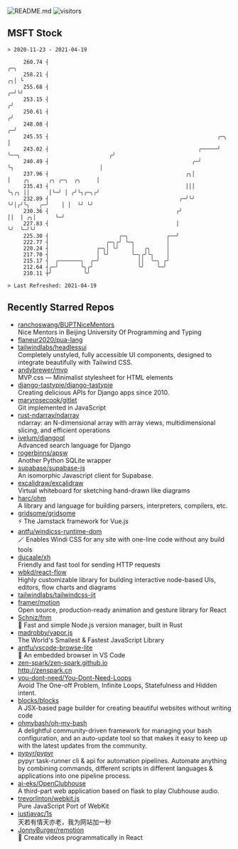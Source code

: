 ![README.md](https://github.com/Gerhut/Gerhut/workflows/README.md/badge.svg)
![visitors](https://visitors.vercel.app/Gerhut/Gerhut?token=8cf69d1f6813d272ef062726b6070c9be4ff72038cfe5a7ded7384a8da65d866)

## MSFT Stock

```
> 2020-11-23 - 2021-04-19

     260.74 ┤                                                                                                ╭─╮ 
     258.21 ┤                                                                                              ╭╮│ ╰ 
     255.68 ┤                                                                                            ╭─╯╰╯   
     253.15 ┤                                                                                           ╭╯       
     250.61 ┤                                                                                          ╭╯        
     248.08 ┤                                                                                        ╭─╯         
     245.55 ┤                                                     ╭─╮                                │           
     243.02 ┤                                               ╭─────╯ ╰──╮                            ╭╯           
     240.49 ┤                                             ╭─╯          ╰╮                           │            
     237.96 ┤                                           ╭╮│             │    ╭╮      ╭╮ ╭─╮  ╭╮     │            
     235.43 ┤                                           │││             ╰╮╭╮ ││      │╰─╯ │ ╭╯╰╮╭─╮╭╯            
     232.89 ┤                                         ╭─╯╰╯              ╰╯│╭╯╰╮   ╭─╯    │ │  ╰╯ ╰╯             
     230.36 ┤                                        ╭╯                    ││  │ ╭╮│      ╰─╯                    
     227.83 ┤                                        │                     ╰╯  ╰─╯╰╯                             
     225.30 ┤                      ╭─╮            ╭──╯                                                           
     222.77 ┤                  ╭─╮╭╯ ╰─╮          │                                                              
     220.24 ┤               ╭─╮│ ╰╯    │   ╭╮     │                                                              
     217.70 ┤               │ ╰╯       ╰─╮╭╯╰╮    │                                                              
     215.17 ┤  ╭───────╮  ╭─╯            ││  ╰─╮ ╭╯                                                              
     212.64 ┤╭─╯       ╰╮╭╯              ╰╯    ╰─╯                                                               
     210.11 ┼╯          ╰╯                                                                                       

> Last Refreshed: 2021-04-19
```

## Recently Starred Repos

- [ranchoswang/BUPTNiceMentors](https://github.com/ranchoswang/BUPTNiceMentors)  
  Nice Mentors in Beijing University Of Programming and Typing 
- [flaneur2020/pua-lang](https://github.com/flaneur2020/pua-lang)  
- [tailwindlabs/headlessui](https://github.com/tailwindlabs/headlessui)  
  Completely unstyled, fully accessible UI components, designed to integrate beautifully with Tailwind CSS.
- [andybrewer/mvp](https://github.com/andybrewer/mvp)  
  MVP.css — Minimalist stylesheet for HTML elements
- [django-tastypie/django-tastypie](https://github.com/django-tastypie/django-tastypie)  
  Creating delicious APIs for Django apps since 2010.
- [maryrosecook/gitlet](https://github.com/maryrosecook/gitlet)  
  Git implemented in JavaScript
- [rust-ndarray/ndarray](https://github.com/rust-ndarray/ndarray)  
  ndarray: an N-dimensional array with array views, multidimensional slicing, and efficient operations
- [ivelum/djangoql](https://github.com/ivelum/djangoql)  
  Advanced search language for Django
- [rogerbinns/apsw](https://github.com/rogerbinns/apsw)  
  Another Python SQLite wrapper
- [supabase/supabase-js](https://github.com/supabase/supabase-js)  
  An isomorphic Javascript client for Supabase.
- [excalidraw/excalidraw](https://github.com/excalidraw/excalidraw)  
  Virtual whiteboard for sketching hand-drawn like diagrams
- [harc/ohm](https://github.com/harc/ohm)  
  A library and language for building parsers, interpreters, compilers, etc.
- [gridsome/gridsome](https://github.com/gridsome/gridsome)  
  ⚡️ The Jamstack framework for Vue.js
- [antfu/windicss-runtime-dom](https://github.com/antfu/windicss-runtime-dom)  
  🪄 Enables Windi CSS for any site with one-line code without any build tools 
- [ducaale/xh](https://github.com/ducaale/xh)  
  Friendly and fast tool for sending HTTP requests
- [wbkd/react-flow](https://github.com/wbkd/react-flow)  
  Highly customizable library for building interactive node-based UIs, editors, flow charts and diagrams 
- [tailwindlabs/tailwindcss-jit](https://github.com/tailwindlabs/tailwindcss-jit)  
- [framer/motion](https://github.com/framer/motion)  
  Open source, production-ready animation and gesture library for React
- [Schniz/fnm](https://github.com/Schniz/fnm)  
  🚀 Fast and simple Node.js version manager, built in Rust
- [madrobby/vapor.js](https://github.com/madrobby/vapor.js)  
  The World's Smallest & Fastest JavaScript Library
- [antfu/vscode-browse-lite](https://github.com/antfu/vscode-browse-lite)  
  🚀 An embedded browser in VS Code
- [zen-spark/zen-spark.github.io](https://github.com/zen-spark/zen-spark.github.io)  
  http://zenspark.cn
- [you-dont-need/You-Dont-Need-Loops](https://github.com/you-dont-need/You-Dont-Need-Loops)  
  Avoid The One-off Problem, Infinite Loops, Statefulness and Hidden intent.
- [blocks/blocks](https://github.com/blocks/blocks)  
  A JSX-based page builder for creating beautiful websites without writing code
- [ohmybash/oh-my-bash](https://github.com/ohmybash/oh-my-bash)  
  A delightful community-driven framework for managing your bash configuration, and an auto-update tool so that makes it easy to keep up with the latest updates from the community.
- [pypyr/pypyr](https://github.com/pypyr/pypyr)  
  pypyr task-runner cli & api for automation pipelines. Automate anything by combining commands, different scripts in different languages & applications into one pipeline process.
- [ai-eks/OpenClubhouse](https://github.com/ai-eks/OpenClubhouse)  
  A third-part web application based on flask to play Clubhouse audio.
- [trevorlinton/webkit.js](https://github.com/trevorlinton/webkit.js)  
  Pure JavaScript Port of WebKit
- [justjavac/1s](https://github.com/justjavac/1s)  
  天若有情天亦老，我为网站加一秒
- [JonnyBurger/remotion](https://github.com/JonnyBurger/remotion)  
  🎥      Create videos programmatically in React
